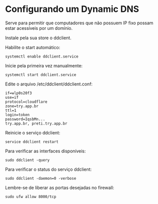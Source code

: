 # Configurando um Dynamic DNS

Serve para permitir que computadores que não possuem IP fixo possam estar acessíveis por um domínio.

Instale pela sua store o ddclient.

Habilite o start automático:

```shell
systemctl enable ddclient.service
```

Inicie pela primeira vez manualmente:

```shell
systemctl start ddclient.service
```

Edite o arquivo /etc/ddclient/ddclient.conf:

```code
if=wlp0s20f3
use=if
protocol=cloudflare
zone=try.app.br
ttl=1
login=token
password=IqsbMn...
try.app.br, preti.try.app.br
```

Reinicie o serviço ddclient:

```shell
service ddclient restart
```

Para verificar as interfaces disponíveis:

```shell
sudo ddclient -query
```

Para verificar o status do serviço ddclient:

```shell
sudo ddclient -daemon=0 -verbose
```

Lembre-se de liberar as portas desejadas no firewall:

```shell
sudo ufw allow 8000/tcp
```
